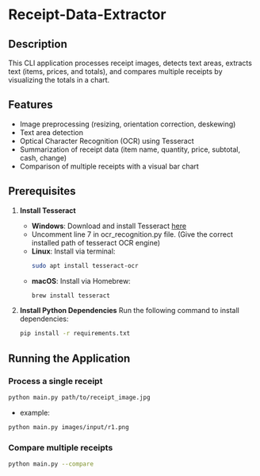 # Receipt-Data-Extractor

## Description
This CLI application processes receipt images, detects text areas, extracts text (items, prices, and totals), and compares multiple receipts by visualizing the totals in a chart.

## Features
- Image preprocessing (resizing, orientation correction, deskewing)
- Text area detection
- Optical Character Recognition (OCR) using Tesseract
- Summarization of receipt data (item name, quantity, price, subtotal, cash, change)
- Comparison of multiple receipts with a visual bar chart

## Prerequisites

1. **Install Tesseract**
   - **Windows**: Download and install Tesseract [here](https://github.com/UB-Mannheim/tesseract/wiki)
   - Uncomment line 7 in ocr_recognition.py file. (Give the correct installed path of tesseract OCR engine)
   - **Linux**: Install via terminal:
     ```bash
     sudo apt install tesseract-ocr
     ```
   - **macOS**: Install via Homebrew:
     ```bash
     brew install tesseract
     ```

2. **Install Python Dependencies**
   Run the following command to install dependencies:
   ```bash
   pip install -r requirements.txt

## Running the Application

### Process a single receipt
```bash
python main.py path/to/receipt_image.jpg
```
- example:
```bash
python main.py images/input/r1.png
```

### Compare multiple receipts
```bash
python main.py --compare
```